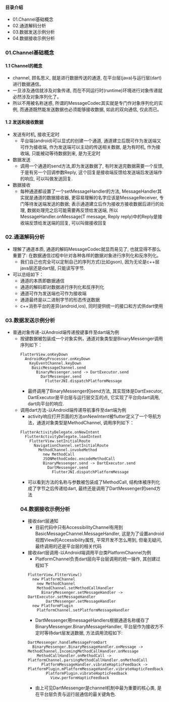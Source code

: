 #### 目录介绍
- 01.Channel基础概念
- 02.通道解码分析
- 03.数据发送示例分析
- 04.数据接收示例分析





### 01.Channel基础概念
#### 1.1 Channel的概念
- channel, 顾名思义, 就是进行数据传送的通道, 在平台层(java)与运行层(dart)进行数据通信。
 - 一旦涉及通信就涉及对象传递, 而在不同运行时(runtime)环境进行对象传递就必然涉及对象序列化了。
 - 所以不用被名称迷惑, 所谓的MessageCodec其实就是专门作对象序列化的实例, 而通道既然能发送数据也必须能够接收数据, 如此的双向通信, 仅此而已。


#### 1.2 发送和接收数据
- 发送有时机, 接收无定时
    - 平台端(android)可以显式的创建一个通道, 通道建立后既可作为发送端又可作为接收端, 作为发送端可以主动的传送相关数据, 是为有时机, 作为接收端, 只能被动等待数据到来, 是为无定时
- 数据发送
    - 调用一个通道的send方法,即为发送数据了, 有时发送完数据需要一个反馈, 于是有另一个回调参数Reply<T>, 这个回复是接收端反馈给发送端后发送端作的响应, 可以叫做发送回复.
- 数据接收
    - 每种通道都设置了一个setMessageHandler的方法, MessageHandler<T>其实就是通道的数据接收器, 更容易理解的名字应该是MessageReceiver, 专门等待发送端发送的数据; 表示通道建立后作为接收方接收数据后进行的处理, 数据处理完之后可能需要再反馈给发送端, 所以MessageHandler<T>.onMessage(T message, Reply<T> reply)中的Reply<T>是接收端反馈给发送端的回复, 可以叫做接收回复


### 02.通道解码分析
- 理解了通道本质, 通道的解码MessageCodec就显而易见了, 也就显得不那么重要了: 在数据通信过程中针对各种各样的数据对象进行序列化和反序列化。
    - 我们自己也完全可以定制自己的序列方式(比如gson), 因为无论是c++层java层还是dart层, 只能读写字节.
- 可以总结如下：
    - 通道的本质即数据通信
    - 通道的解码即对数据进行序列化和反序列化
    - 通道可作为发送端也可作为接收端
    - 通道最终是以二进制字节的形态传送数据
    - c++消弥平台的差异(android,ios), 同时提供统一的接口和方式供dart使用


### 03.数据发送示例分析
- 普通对象传递-以Android端传递按键事件至dart端为例
    - 按键数据被包装成一个对象实例，通道对象类型是BinaryMessenger<Object>调用序列如下：
    ```
    FlutterView.onKeyDown
      AndroidKeyProcessor.onKeyDown
        KeyEventChannel.keyDown
         BasicMessageChannel.send
           BinaryMessenger.send -> DartExecutor.send
             DartMessenger.send
               FlutterJNI.dispatchPlatformMessage
    ```
    - 最终调用了BinaryMessenger的send方法, 其实现体是DartExecutor, DartExecutor是平台层与运行层交互的点, 它实现了平台向dart调用, dart向平台的响应.
- 调用dart方法-以Android端传递导航事件至dart端为例
    - activity响应打开页面的方法onNewIntent被flutter定义了一个导航方法，通道对象类型是MethodChannel, 调用序列如下：
    ```
    FlutterActivityDelegate.onNewIntent
      FlutterActivityDelegate.loadIntent
        FlutterView.setInitialRoute
          NavigationChannel.setInitialRoute
            MethodChannel.invokeMethod
              new MethodCall
              JSONMethodCodec.encodeMethodCall
              BinaryMessenger.send -> DartExecutor.send
                DartMessenger.send
                  FlutterJNI.dispatchPlatformMessage
    ```
    - 可以看到方法的名称与参数被包装成了MethodCall, 结构体被序列化成了字节之后传递给dart, 最终还是调用了DartMessenger的send方法


### 04.数据接收示例分析
- 接收dart层通知
    - 目前代码中只有AccessibilityChannel有用到BasicMessageChannel.MessageHandler, 这是为了设置android视图View的Accessibility属性, 平常开发不怎么用到, 但毫无疑问,最终调用的还是平台层的相关代码
- 接收dart层调用-以Android端调用平台类PlatformChannel为例
    - PlatformChannel负责dart层向平台层调用的统一操作, 其创建过程如下
    ```
    FlutterView.FltterView()
      new PlatformChannel
        new MethodChannel
        MethodChannel.setMethodCallHandler
          BinaryMessenger.setMessageHandler -> DartExecutor.setMessageHandler
            DartMessenger.setMessageHandler
      new PlatformPlugin
        PlatformChannel.setPlatformMessageHandler
    ```
    - DartMessenger用messageHandlers根据通道名称缓存了BinaryMessenger.BinaryMessageHandler, 平台层作为接收方不定时等待dart层发送数据, 方法调用流程如下:
    ```
    DartMessenger.handleMessageFromDart
      BinaryMessenger.BinaryMessageHandler.onMessage -> MethodChannel.IncomingMethodCallHandler.onMessage
        MethodCallHandler.onMethodCall -> PlatformChannel.parsingMethodCallHandler.onMethodCall
          PlatformMessageHandler.vibrateHapticFeedback -> PlatformPlugin.mPlatformMessageHandler.vibrateHapticFeedback
            PlatformPlugin.vibrateHapticFeedback
              View.performHapticFeedback
    ```
    - 由上可见DartMessenger是channel机制中最为重要的核心类, 是在平台层负责与运行层通信的最关键角色.









